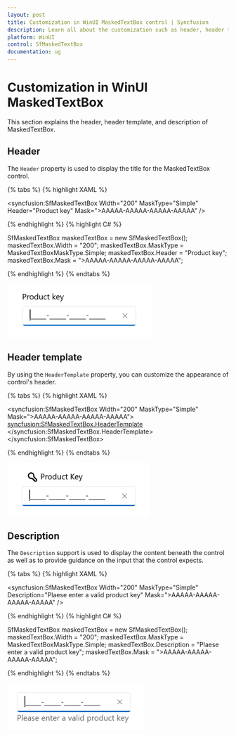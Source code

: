 ```yaml
---
layout: post
title: Customization in WinUI MaskedTextBox control | Syncfusion
description: Learn all about the customization such as header, header template, and description support in the MaskedTextBox (SfMaskedTextBox) control.
platform: WinUI
control: SfMaskedTextBox
documentation: ug
---
```


# Customization in WinUI MaskedTextBox

This section explains the header, header template, and description of MaskedTextBox.

## Header

The `Header` property is used to display the title for the MaskedTextBox control.

{% tabs %}
{% highlight XAML %}

<syncfusion:SfMaskedTextBox Width="200"
                            MaskType="Simple"
                            Header="Product key"
                            Mask=">AAAAA-AAAAA-AAAAA-AAAAA" />

{% endhighlight %}
{% highlight C# %}

SfMaskedTextBox maskedTextBox = new SfMaskedTextBox();
maskedTextBox.Width = "200";
maskedTextBox.MaskType = MaskedTextBoxMaskType.Simple;
maskedTextBox.Header = "Product key";
maskedTextBox.Mask = ">AAAAA-AAAAA-AAAAA-AAAAA";

{% endhighlight %}
{% endtabs %}

![WinUI MaskedTextBox header](MaskedTextBox_Images/winui_masked_textbox_header.png)

## Header template

By using the `HeaderTemplate` property, you can customize the appearance of control's header. 

{% tabs %}
{% highlight XAML %}

<syncfusion:SfMaskedTextBox Width="200" MaskType="Simple" Mask=">AAAAA-AAAAA-AAAAA-AAAAA">
    <syncfusion:SfMaskedTextBox.HeaderTemplate>
        <DataTemplate>
            <StackPanel Orientation="Horizontal">
                <Path Fill="Black" 
                        Data="M22.311 20.7506C22.311 17.5746 19.7364 15 16.5604 15C13.3845 15 10.8099 17.5746 10.8099 20.7506C10.8099 23.9265 13.3845 26.5011 16.5604 26.5011C16.8898 26.5011 17.2133 26.4733 17.5286 26.4198C17.7169 27.0177 18.2757 27.4512 18.9357 27.4512H19.3609V27.8764C19.3609 28.6911 20.0213 29.3515 20.836 29.3515H21.2611V29.7766C21.2611 30.5913 21.9215 31.2517 22.7362 31.2517H25.5249C26.3396 31.2517 27 30.5913 27 29.7766V27.5981C27 27.2069 26.8446 26.8317 26.568 26.5551L22.144 22.1311C22.2532 21.688 22.311 21.2254 22.311 20.7506ZM16.5604 17C18.6318 17 20.311 18.6792 20.311 20.7506C20.311 21.1292 20.2552 21.493 20.1521 21.8352C20.0027 22.3307 20.1036 22.9192 20.5208 23.3364L25 27.8156V29.2517H23.2611V28.8265C23.2611 28.0119 22.6007 27.3515 21.7861 27.3515H21.3609V26.9263C21.3609 26.1116 20.7005 25.4512 19.8858 25.4512H19.4147C19.1998 24.5974 18.2731 24.1788 17.5206 24.3773C17.2152 24.4579 16.8936 24.5011 16.5604 24.5011C14.4891 24.5011 12.8099 22.8219 12.8099 20.7506C12.8099 18.6792 14.4891 17 16.5604 17Z"/>
                <TextBlock Text="Product Key" Margin="5,12,0,0"/>
            </StackPanel>
        </DataTemplate>
    </syncfusion:SfMaskedTextBox.HeaderTemplate>
</syncfusion:SfMaskedTextBox>

{% endhighlight %}
{% endtabs %}

![WinUI MaskedTextBox header template](MaskedTextBox_Images/winui_masked_textbox_header_template.png)

## Description

The `Description` support is used to display the content beneath the control as well as to provide guidance on the input that the control expects.

{% tabs %}
{% highlight XAML %}

<syncfusion:SfMaskedTextBox Width="200"
                            MaskType="Simple"
                            Description="Plaese enter a valid product key"
                            Mask=">AAAAA-AAAAA-AAAAA-AAAAA" />

{% endhighlight %}
{% highlight C# %}

SfMaskedTextBox maskedTextBox = new SfMaskedTextBox();
maskedTextBox.Width = "200";
maskedTextBox.MaskType = MaskedTextBoxMaskType.Simple;
maskedTextBox.Description = "Plaese enter a valid product key";
maskedTextBox.Mask = ">AAAAA-AAAAA-AAAAA-AAAAA";

{% endhighlight %}
{% endtabs %}

![WinUI MaskedTextBox description](MaskedTextBox_Images/winui_masked_textbox_description.png)